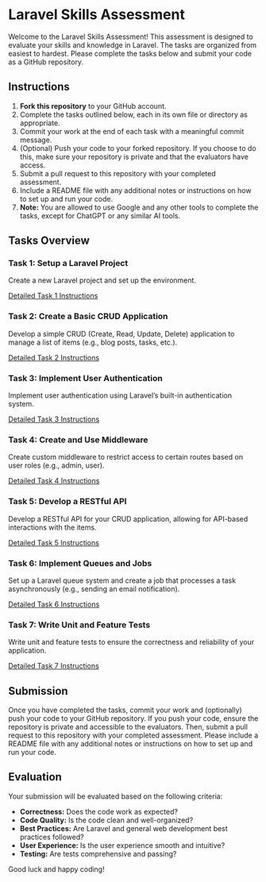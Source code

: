 # Laravel Skills Assessment

Welcome to the Laravel Skills Assessment! This assessment is designed to evaluate your skills and knowledge in Laravel. The tasks are organized from easiest to hardest. Please complete the tasks below and submit your code as a GitHub repository.

## Instructions

1. **Fork this repository** to your GitHub account.
2. Complete the tasks outlined below, each in its own file or directory as appropriate.
3. Commit your work at the end of each task with a meaningful commit message.
4. (Optional) Push your code to your forked repository. If you choose to do this, make sure your repository is private and that the evaluators have access.
5. Submit a pull request to this repository with your completed assessment.
6. Include a README file with any additional notes or instructions on how to set up and run your code.
7. **Note:** You are allowed to use Google and any other tools to complete the tasks, except for ChatGPT or any similar AI tools.

## Tasks Overview

### Task 1: Setup a Laravel Project

Create a new Laravel project and set up the environment.

[Detailed Task 1 Instructions](./Task1.md)

### Task 2: Create a Basic CRUD Application

Develop a simple CRUD (Create, Read, Update, Delete) application to manage a list of items (e.g., blog posts, tasks, etc.).

[Detailed Task 2 Instructions](./Task2.md)

### Task 3: Implement User Authentication

Implement user authentication using Laravel’s built-in authentication system.

[Detailed Task 3 Instructions](./Task3.md)

### Task 4: Create and Use Middleware

Create custom middleware to restrict access to certain routes based on user roles (e.g., admin, user).

[Detailed Task 4 Instructions](./Task4.md)

### Task 5: Develop a RESTful API

Develop a RESTful API for your CRUD application, allowing for API-based interactions with the items.

[Detailed Task 5 Instructions](./Task5.md)

### Task 6: Implement Queues and Jobs

Set up a Laravel queue system and create a job that processes a task asynchronously (e.g., sending an email notification).

[Detailed Task 6 Instructions](./Task6.md)

### Task 7: Write Unit and Feature Tests

Write unit and feature tests to ensure the correctness and reliability of your application.

[Detailed Task 7 Instructions](./Task7.md)

## Submission

Once you have completed the tasks, commit your work and (optionally) push your code to your GitHub repository. If you push your code, ensure the repository is private and accessible to the evaluators. Then, submit a pull request to this repository with your completed assessment. Please include a README file with any additional notes or instructions on how to set up and run your code.

## Evaluation

Your submission will be evaluated based on the following criteria:

- **Correctness:** Does the code work as expected?
- **Code Quality:** Is the code clean and well-organized?
- **Best Practices:** Are Laravel and general web development best practices followed?
- **User Experience:** Is the user experience smooth and intuitive?
- **Testing:** Are tests comprehensive and passing?

Good luck and happy coding!
